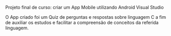 
Projeto final de curso: criar um App Mobile utilizando Android Visual Studio

O App criado foi um Quiz de perguntas e respostas sobre linguagem C a fim de
auxiliar os estudos e facilitar a compreensão de conceitos da referida linguagem.
